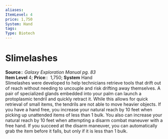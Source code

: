 ```yaml
---
aliases: 
ItemLevel: 4
price: 1,750
System: Hand
tags: 
Type: Biotech
---
```


# Slimelashes

**Source**:: _Galaxy Exploration Manual pg. 83_  
**Item Level** 4;
**Price**::  1,750; **System** Hand  
Slimelashes were developed to help technicians retrieve tools that drift out of reach without needing to uncouple and risk drifting away themselves. A pair of specialized glands embedded into your palm can launch a protoplasmic tendril and quickly retract it. While this allows for quick retrieval of small items, the tendrils are not able to move heavier objects. If you have a hand free, you increase your natural reach by 10 feet when picking up unattended items of less than 1 bulk. You also can increase your natural reach by 10 feet when attempting a disarm combat maneuver with a free hand. If you succeed at the disarm maneuver, you can automatically grab the item before it falls, but only if it is less than 1 bulk.
